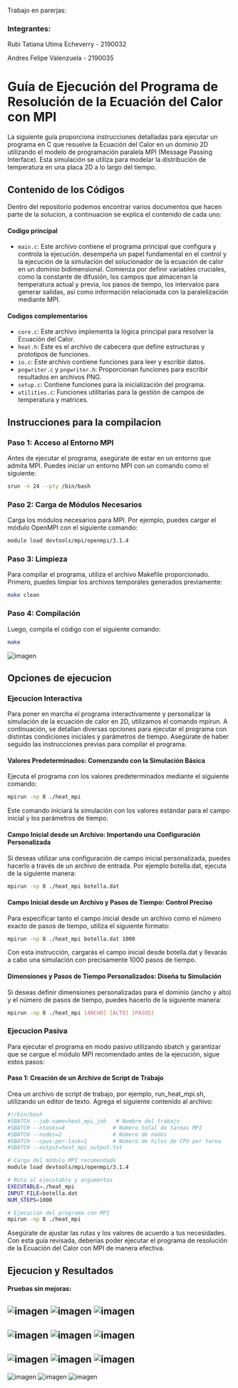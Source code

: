 Trabajo en parerjas:
### Integrantes:
Rubi Tatiana Utima Echeverry - 2190032

Andres Felipe Valenzuela - 2190035

# Guía de Ejecución del Programa de Resolución de la Ecuación del Calor con MPI


La siguiente guía proporciona instrucciones detalladas para ejecutar un programa en C que resuelve la Ecuación del Calor en un dominio 2D utilizando el modelo de programación paralela MPI (Message Passing Interface). Esta simulación se utiliza para modelar la distribución de temperatura en una placa 2D a lo largo del tiempo.

## Contenido de los Códigos
Dentro del repositorio podemos encontrar varios documentos que hacen parte de la solucion, a continuacion se explica el contenido de cada uno:

#### Codigo principal
- `main.c`: Este archivo contiene el programa principal que configura y controla la ejecución.
  desempeña un papel fundamental en el control y la ejecución de la simulación del solucionador de la ecuación de calor en un dominio bidimensional. Comienza por definir variables cruciales, como la constante de difusión, los campos que almacenan la temperatura actual y previa, los pasos de tiempo, los intervalos para generar salidas, así como información relacionada con la paralelización mediante MPI.

#### Codigos complementarios
- `core.c`: Este archivo implementa la lógica principal para resolver la Ecuación del Calor.
- `heat.h`: Este es el archivo de cabecera que define estructuras y prototipos de funciones.
- `io.c`: Este archivo contiene funciones para leer y escribir datos.
- `pngwriter.c` y `pngwriter.h`: Proporcionan funciones para escribir resultados en archivos PNG.
- `setup.c`: Contiene funciones para la inicialización del programa.
- `utilities.c`: Funciones utilitarias para la gestión de campos de temperatura y matrices.

## Instrucciones para la compilacion

### Paso 1: Acceso al Entorno MPI

Antes de ejecutar el programa, asegúrate de estar en un entorno que admita MPI. Puedes iniciar un entorno MPI con un comando como el siguiente:

```bash
srun -n 24 --pty /bin/bash
```	

### Paso 2: Carga de Módulos Necesarios

Carga los módulos necesarios para MPI. Por ejemplo, puedes cargar el módulo OpenMPI con el siguiente comando:

```bash
module load devtools/mpi/openmpi/3.1.4
```

### Paso 3: Limpieza

Para compilar el programa, utiliza el archivo Makefile proporcionado. Primero, puedes limpiar los archivos temporales generados previamente:

```bash
make clean
```
### Paso 4: Compilación

Luego, compila el código con el siguiente comando:

```bash
make
```
![imagen](https://github.com/Rubi221/IntroPP2190032/assets/98795896/b440a9ea-071a-43cd-8101-591a062077b9)

## Opciones de ejecucion
### Ejecucion Interactiva
Para poner en marcha el programa interactivamente y personalizar la simulación de la ecuación de calor en 2D, utilizamos el comando mpirun. A continuación, se detallan diversas opciones para ejecutar el programa con distintas condiciones iniciales y parámetros de tiempo. Asegúrate de haber seguido las instrucciones previas para compilar el programa.

#### Valores Predeterminados: Comenzando con la Simulación Básica
Ejecuta el programa con los valores predeterminados mediante el siguiente comando:

```bash
mpirun -np 8 ./heat_mpi
```
Este comando iniciará la simulación con los valores estándar para el campo inicial y los parámetros de tiempo.

#### Campo Inicial desde un Archivo: Importando una Configuración Personalizada

Si deseas utilizar una configuración de campo inicial personalizada, puedes hacerlo a través de un archivo de entrada. Por ejemplo botella.dat, ejecuta de la siguiente manera:

```bash
mpirun -np 8 ./heat_mpi botella.dat
```

#### Campo Inicial desde un Archivo y Pasos de Tiempo: Control Preciso

Para especificar tanto el campo inicial desde un archivo como el número exacto de pasos de tiempo, utiliza el siguiente formato:

```bash
mpirun -np 8 ./heat_mpi botella.dat 1000
```

Con esta instrucción, cargarás el campo inicial desde botella.dat y llevarás a cabo una simulación con precisamente 1000 pasos de tiempo.

#### Dimensiones y Pasos de Tiempo Personalizados: Diseña tu Simulación

Si deseas definir dimensiones personalizadas para el dominio (ancho y alto) y el número de pasos de tiempo, puedes hacerlo de la siguiente manera:

```bash
mpirun -np 8 ./heat_mpi [ANCHO] [ALTO] [PASOS]
```

### Ejecucion Pasiva
Para ejecutar el programa en modo pasivo utilizando sbatch y garantizar que se cargue el módulo MPI recomendado antes de la ejecución, sigue estos pasos:

#### Paso 1: Creación de un Archivo de Script de Trabajo

Crea un archivo de script de trabajo, por ejemplo, run_heat_mpi.sh, utilizando un editor de texto. Agrega el siguiente contenido al archivo:

```bash
#!/bin/bash
#SBATCH --job-name=heat_mpi_job   # Nombre del trabajo
#SBATCH --ntasks=8               # Número total de tareas MPI
#SBATCH --nodes=2                # Número de nodos
#SBATCH --cpus-per-task=1        # Número de hilos de CPU por tarea
#SBATCH --output=heat_mpi_output.txt

# Carga del módulo MPI recomendado
module load devtools/mpi/openmpi/3.1.4

# Ruta al ejecutable y argumentos
EXECUTABLE=./heat_mpi
INPUT_FILE=botella.dat
NUM_STEPS=1000

# Ejecución del programa con MPI
mpirun -np 8 ./heat_mpi
```

Asegúrate de ajustar las rutas y los valores de acuerdo a tus necesidades.
Con esta guía revisada, deberías poder ejecutar el programa de resolución de la Ecuación del Calor con MPI de manera efectiva. 


## Ejecucion y Resultados

#### Pruebas sin mejoras:

![imagen](https://github.com/Rubi221/IntroPP2190032/assets/98795896/23af15bb-c840-4961-8731-f24d8361db0c)
![imagen](https://github.com/Rubi221/IntroPP2190032/assets/98795896/021e48c2-9a11-409d-81f9-40e2c67d1192)
![imagen](https://github.com/Rubi221/IntroPP2190032/assets/98795896/3c9d44b6-9af4-48f3-8c65-aeae1f4bc97f)
----------------------------------------------------------------------------------------------------------
![imagen](https://github.com/Rubi221/IntroPP2190032/assets/98795896/d087de66-2e86-483f-b2e1-7ce2a11f700d)
![imagen](https://github.com/Rubi221/IntroPP2190032/assets/98795896/921f7504-f64d-42fe-b479-9fa9ff5d5ca2)
![imagen](https://github.com/Rubi221/IntroPP2190032/assets/98795896/db86a31d-7333-4926-9092-a137c6d3fca6)
----------------------------------------------------------------------------------------------------------
![imagen](https://github.com/Rubi221/IntroPP2190032/assets/98795896/494e3055-44ed-4785-9b22-1028ceaa8e7d)
![imagen](https://github.com/Rubi221/IntroPP2190032/assets/98795896/7e544d48-98b1-4181-8ce7-e18d4175d1ea)
![imagen](https://github.com/Rubi221/IntroPP2190032/assets/98795896/cfab025f-0e27-4133-bd5e-26a9838000b8)
----------------------------------------------------------------------------------------------------------
![imagen](https://github.com/Rubi221/IntroPP2190032/assets/98795896/ffef2997-b76b-4833-ad66-cda43b85076a)
![imagen](https://github.com/Rubi221/IntroPP2190032/assets/98795896/da267276-abbd-4843-8635-a2f282345cfe)
![imagen](https://github.com/Rubi221/IntroPP2190032/assets/98795896/f84add99-506c-4323-9810-5104d244334e)



